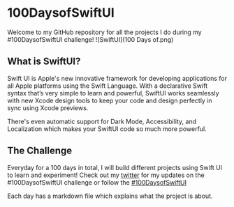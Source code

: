 # 100DaysofSwiftUI
Welcome to my GitHub repository for all the projects I do during my #100DaysofSwiftUI challenge!
![SwiftUI](100 Days of.png)

## What is SwiftUI?
Swift UI is Apple's new innovative framework for developing applications for all Apple platforms using the Swift Language. With a declarative Swift syntax that’s very simple to learn and powerful, SwiftUI works seamlessly with new Xcode design tools to keep your code and design perfectly in sync using Xcode previews. 

There's even automatic support for Dark Mode, Accessibility, and Localization which makes your SwiftUI code so much more powerful. 

## The Challenge
Everyday for a 100 days in total, I will build different projects using Swift UI to learn and experiment! Check out my [twitter](https://twitter.com/tech_pranav) for my updates on the #100DaysofSwiftUI challenge or follow the [#100DaysofSwiftUI](https://twitter.com/hashtag/100DaysOfSwiftUI?)

Each day has a markdown file which explains what the project is about.
